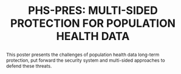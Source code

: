 ---
abstract: 'This poster presents the challenges of population health data long-term
  protection, put forward the security system and multi-sided approaches to defend
  these threats.

  '
creators:
- Chenliu Yang
- Jiahui Hu
- Yunman Fan
- An Fang
date: null
document_url: https://services.phaidra.univie.ac.at/api/object/o:1424923/download
grand_parent: iPRES
institutions:
- Institute of Medical Information, Chinese Academy of Medical Sciences
keywords:
- phs-pres
- long-termpreservation
- multi-sidedprotectionsecuritystrategy
- safeguardprocedures
landing_page_url: https://phaidra.univie.ac.at/o:1424923
language: eng
layout: publication
license: CC BY 4.0 International
notes_url: null
parent: iPRES 2021
publication_type: poster
size: 302142
slides_url: null
source_name: iPRES
stream_url: null
title: 'PHS-PRES: MULTI-SIDED PROTECTION FOR POPULATION HEALTH DATA'
year: 2021
---